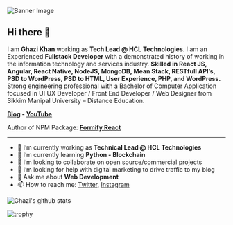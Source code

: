 ![Banner Image](https://github.com/gkhan205/gkhan205/blob/master/image/Banner.png)

## Hi there 👋

I am **Ghazi Khan** working as **Tech Lead @ HCL Technologies**. I am an Experienced **Fullstack Developer** with a demonstrated history of working in the information technology and services industry. **Skilled in React JS, Angular, React Native, NodeJS, MongoDB, Mean Stack, RESTfull API’s, PSD to WordPress, PSD to HTML, User Experience, PHP, and WordPress.** Strong engineering professional with a Bachelor of Computer Application focused in UI UX Developer / Front End Developer / Web Designer from Sikkim Manipal University – Distance Education.

**[Blog](https://codewithghazi.com/blog) - [YouTube](https://www.youtube.com/channel/UCio7gIFilw6wsgbTZAVOBrg)**

Author of NPM Package: **[Formify React](https://www.npmjs.com/package/formify-react)**

---

- 🔭 I’m currently working as **Technical Lead @ HCL Technologies**
- 🌱 I’m currently learning **Python - Blockchain**
- 👯 I’m looking to collaborate on open source/commercial projects
- 🤔 I’m looking for help with digital marketing to drive traffic to my blog
- 💬 Ask me about **Web Development**
- 📫 How to reach me:
  [Twitter](https://twitter.com/codewithghazi), [Instagram](https://instagram.com/codewithghazi)

![Ghazi's github stats](https://github-readme-stats.vercel.app/api?username=gkhan205&show_icons=true&hide_border=true)

[![trophy](https://github-profile-trophy.vercel.app/?username=gkhan205)](https://github.com/gkhan205/github-profile-trophy)
